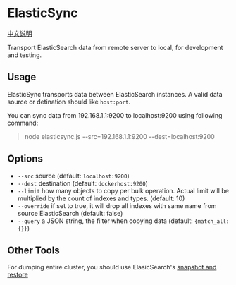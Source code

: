# ElasticSync

[中文说明](README.zh_cn.md)

Transport ElasticSearch data from remote server to local, for development and testing.

## Usage

ElasticSync transports data between ElasticSearch instances. A valid data source or detination should like `host:port`.

You can sync data from 192.168.1.1:9200 to localhost:9200 using following command:

> node elasticsync.js --src=192.168.1.1:9200 --dest=localhost:9200

## Options

- `--src` source (default: `localhost:9200`)
- `--dest` destination (default: `dockerhost:9200`)
- `--limit` how many objects to copy per bulk operation. Actual limit will be multiplied by the count of indexes and types. (default: 10)
- `--override` if set to true, it will drop all indexes with same name from source ElasticSearch (default: false)
- `--query` a JSON string, the filter when copying data (default: `{match_all: {}}`)

## Other Tools

For dumping entire cluster, you should use ElasicSearch's [snapshot and restore](http://www.elasticsearch.org/guide/en/elasticsearch/reference/current/modules-snapshots.html)